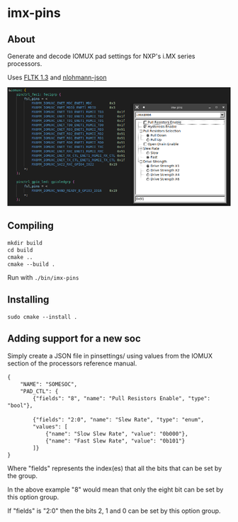 # imx-pins

## About

Generate and decode IOMUX pad settings for NXP's i.MX series processors.

Uses [FLTK 1.3](https://www.fltk.org/) and [nlohmann-json](https://json.nlohmann.me/)

![](usage.png)

## Compiling

```
mkdir build
cd build
cmake ..
cmake --build .
```

Run with `./bin/imx-pins`

## Installing

```
sudo cmake --install .
```

## Adding support for a new soc

Simply create a JSON file in pinsettings/ using values from the IOMUX section of the processors reference manual.

```
{
    "NAME": "SOMESOC",
    "PAD_CTL": {
        {"fields": "8", "name": "Pull Resistors Enable", "type": "bool"},

        {"fields": "2:0", "name": "Slew Rate", "type": "enum",
        "values": [
            {"name": "Slow Slew Rate", "value": "0b000"},
            {"name": "Fast Slew Rate", "value": "0b101"}
        ]}
}
```

Where "fields" represents the index(es) that all the bits that can be set by the group.

In the above example "8" would mean that only the eight bit can be set by this option group.

If "fields" is "2:0" then the bits 2, 1 and 0 can be set by this option group.
